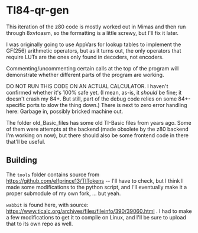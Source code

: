 ﻿# TI84-qr-gen
 
This iteration of the z80 code is mostly worked out in Mimas and then run through 8xvtoasm, so the formatting is a little screwy, but I'll fix it later.

I was originally going to use AppVars for lookup tables to implement the GF(256) arithmetic operators, but as it turns out, the only operators that require LUTs are the ones only found in decoders, not encoders.

Commenting/uncommenting certain calls at the top of the program will demonstrate whether different parts of the program are working.

DO NOT RUN THIS CODE ON AN ACTUAL CALCULATOR. I haven't confirmed whether it's 100% safe yet. (I mean, as-is, it *should* be fine; it doesn't crash my 84+. But still, part of the debug code relies on some 84+-specific ports to slow the thing down.) There is next to zero error handling here: Garbage in, possibly bricked machine out.


The folder old_Basic_files has some old TI-Basic files from years ago. Some of them were attempts at the backend (made obsolete by the z80 backend I'm working on now), but there should also be some frontend code in there that'll be useful.

## Building

The `tools` folder contains source from https://github.com/elfprince13/TITokens -- I'll have to check, but I think I made some modifications to the python script, and I'll eventually make it a proper submodule of my own fork, ... but yeah.

`wabbit` is found here, with source: https://www.ticalc.org/archives/files/fileinfo/390/39060.html . I had to make a few modifications to get it to compile on Linux, and I'll be sure to upload that to its own repo as well.